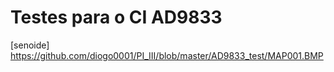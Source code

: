 # Testes para o CI AD9833
[senoide] https://github.com/diogo0001/PI_III/blob/master/AD9833_test/MAP001.BMP
